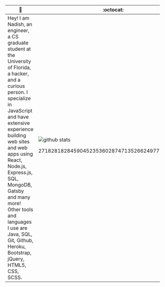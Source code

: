  🤠| :octocat:
------------ | -------------
Hey! I am Nadish, an engineer, a CS graduate student at the University of Florida, a hacker, and a curious person. I specialize in JavaScript and have extensive experience building web sites and web apps using React, Node.js, Express.js, SQL, MongoDB, Gatsby and many more! Other tools and languages I use are Java, SQL, Git, Github, Heroku, Bootstrap, jQuery, HTML5, CSS, SCSS. | ![github stats](https://github-readme-stats.vercel.app/api?username=nadishsood&show_icons=true&line_height=30) <p align="center">27182818284590452353602874713526624977572470937</p>



